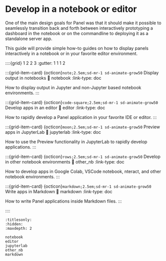 # Develop in a notebook or editor

One of the main design goals for Panel was that it should make it possible to seamlessly transition back and forth between interactively prototyping a dashboard in the notebook or on the commandline to deploying it as a standalone server app.

This guide will provide simple how-to guides on how to display panels interactively in a notebook or in your favorite editor environment.

::::{grid} 1 2 2 3
:gutter: 1 1 1 2

:::{grid-item-card} {octicon}`note;2.5em;sd-mr-1 sd-animate-grow50` Display output in notebooks
:link: notebook
:link-type: doc

How to display output in Jupyter and non-Jupyter based notebook environments.
:::

:::{grid-item-card} {octicon}`code-square;2.5em;sd-mr-1 sd-animate-grow50` Develop apps in an editor
:link: editor
:link-type: doc

How to rapidly develop a Panel application in your favorite IDE or editor.
:::

:::{grid-item-card} {octicon}`moon;2.5em;sd-mr-1 sd-animate-grow50` Preview apps in JupyterLab
:link: jupyterlab
:link-type: doc

How to use the Preview functionality in JupyterLab to rapidly develop applications.
:::

:::{grid-item-card} {octicon}`rows;2.5em;sd-mr-1 sd-animate-grow50` Develop in other notebook environments
:link: other_nb
:link-type: doc

How to develop apps in Google Colab, VSCode notebook, nteract, and other notebook environments.
:::

:::{grid-item-card} {octicon}`markdown;2.5em;sd-mr-1 sd-animate-grow50` Write apps in Markdown
:link: markdown
:link-type: doc

How to write Panel applications inside Markdown files.
:::

::::

```{toctree}
:titlesonly:
:hidden:
:maxdepth: 2

notebook
editor
jupyterlab
other_nb
markdown
```
